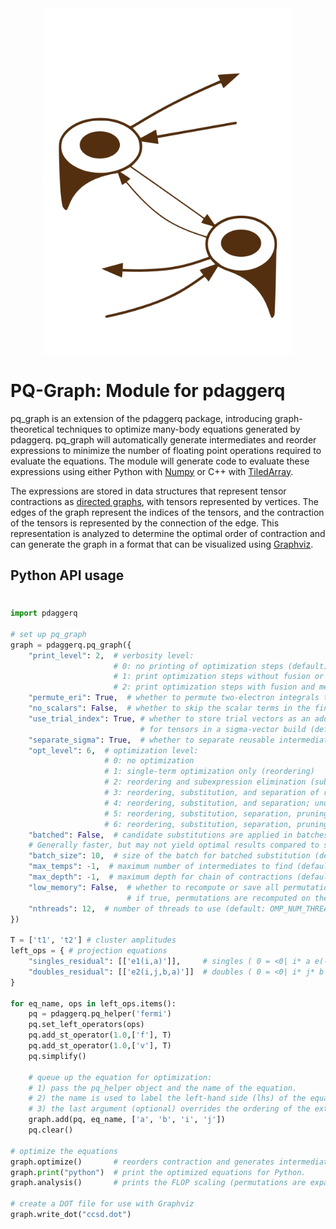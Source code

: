 <div align="center">
  <img src="./pq_graph.svg" width="400" alt="pq_graph Logo">
</div>

# PQ-Graph: Module for pdaggerq

pq_graph is an extension of the pdaggerq package, introducing graph-theoretical techniques to optimize many-body equations generated by pdaggerq. pq_graph will automatically generate intermediates and reorder expressions to minimize the number of floating point operations required to evaluate the equations. The module will generate code to evaluate these expressions using either Python with [Numpy](https://numpy.org/) or C++ with [TiledArray](https://valeevgroup.github.io/tiledarray/dox-master/index.html).

The expressions are stored in data structures that represent tensor contractions as [directed graphs](https://en.wikipedia.org/wiki/Quiver_(mathematics)), with tensors represented by vertices. The edges of the graph represent the indices of the tensors, and the contraction of the tensors is represented by the connection of the edge. This representation is analyzed to determine the optimal order of contraction and can generate the graph in a format that can be visualized using [Graphviz](https://graphviz.org/).

## Python API usage

#



```python
import pdaggerq

# set up pq_graph
graph = pdaggerq.pq_graph({
    "print_level": 2,  # verbosity level:
                       # 0: no printing of optimization steps (default)
                       # 1: print optimization steps without fusion or merging
                       # 2: print optimization steps with fusion and merging
    "permute_eri": True,  # whether to permute two-electron integrals to common order (default: true)
    "no_scalars": False,  # whether to skip the scalar terms in the final equations (default: false)
    "use_trial_index": True, # whether to store trial vectors as an additional index/dimension 
                             # for tensors in a sigma-vector build (default: false)
    "separate_sigma": True,  # whether to separate reusable intermediates for sigma-vector build (default: false)
    "opt_level": 6,  # optimization level:
                     # 0: no optimization
                     # 1: single-term optimization only (reordering)
                     # 2: reordering and subexpression elimination (substitution)
                     # 3: reordering, substitution, and separation of reusable intermediates (for sigma vectors)
                     # 4: reordering, substitution, and separation; unused intermediates are removed (pruning)
                     # 5: reordering, substitution, separation, pruning, and merging of equivalent terms
                     # 6: reordering, substitution, separation, pruning, merging, and fusion of intermediates (default)
    "batched": False,  # candidate substitutions are applied in batches rather than one at a time. (default: false)
    # Generally faster, but may not yield optimal results compared to single substitutions.
    "batch_size": 10,  # size of the batch for batched substitution (default: 10; -1 for no limit)
    "max_temps": -1,  # maximum number of intermediates to find (default: -1 for no limit)
    "max_depth": -1,  # maximum depth for chain of contractions (default: -1 for no limit)
    "low_memory": False,  # whether to recompute or save all permutations of each term in memory (default: false)
                          # if true, permutations are recomputed on the fly. Recommended if memory runs out.
    "nthreads": 12,  # number of threads to use (default: OMP_NUM_THREADS | available: 12)
})

T = ['t1', 't2'] # cluster amplitudes
left_ops = { # projection equations
    "singles_residual": [['e1(i,a)']],     # singles ( 0 = <0| i* a e(-T) H e(T) |0> )
    "doubles_residual": [['e2(i,j,b,a)']]  # doubles ( 0 = <0| i* j* b a e(-T) H e(T) |0> )
}

for eq_name, ops in left_ops.items():
    pq = pdaggerq.pq_helper('fermi')
    pq.set_left_operators(ops)
    pq.add_st_operator(1.0,['f'], T)
    pq.add_st_operator(1.0,['v'], T)
    pq.simplify()

    # queue up the equation for optimization:
    # 1) pass the pq_helper object and the name of the equation.
    # 2) the name is used to label the left-hand side (lhs) of the equation
    # 3) the last argument (optional) overrides the ordering of the external indices of the lhs
    graph.add(pq, eq_name, ['a', 'b', 'i', 'j'])
    pq.clear()

# optimize the equations
graph.optimize()       # reorders contraction and generates intermediates
graph.print("python")  # print the optimized equations for Python.
graph.analysis()       # prints the FLOP scaling (permutations are expanded into repeated terms for analysis)

# create a DOT file for use with Graphviz
graph.write_dot("ccsd.dot") 
```
